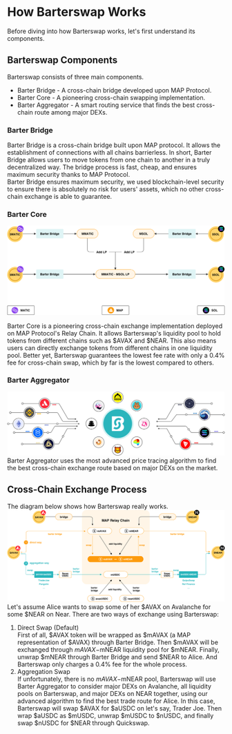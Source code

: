 #  How Barterswap Works

Before diving into how Barterswap works, let's first understand its components.  

## Barterswap Components
Barterswap consists of three main components.  

* Barter Bridge - A cross-chain bridge developed upon MAP Protocol.
* Barter Core - A pioneering cross-chain swapping implementation.
* Barter Aggregator - A smart routing service that finds the best cross-chain route among major DEXs. 

### Barter Bridge

Barter Bridge is a cross-chain bridge built upon MAP protocol. It allows the establishment of connections with all chains barrierless. In short, Barter Bridge allows users to move tokens from one chain to another in a truly decentralized way. The bridge process is fast, cheap, and ensures maximum security thanks to MAP Protocol.  
Barter Bridge ensures maximum security, we used blockchain-level security to ensure there is absolutely no risk for users' assets, which no other cross-chain exchange is able to guarantee.

### Barter Core
![Barter Core](/static/img/barter/core.png "Bridge Core")

Barter Core is a pioneering cross-chain exchange implementation deployed on MAP Protocol's Relay Chain. It allows Barterswap's liquidity pool to hold tokens from different chains such as $AVAX and $NEAR. This also means users can directly exchange tokens from different chains in one liquidity pool. Better yet, Barterswap guarantees the lowest fee rate with only a 0.4% fee for cross-chain swap, which by far is the lowest compared to others.

### Barter Aggregator  

![Barter Aggregator](/static/img/barter/aggregator.png "Bridge Aggregator")
Barter Aggregator uses the most advanced price tracing algorithm to find the best cross-chain exchange route based on major DEXs on the market.

## Cross-Chain Exchange Process
The diagram below shows how Barterswap really works.
![Barter Flow](/static/img/barter/flow.png "Bridge Flow")  
Let's assume Alice wants to swap some of her $AVAX on Avalanche for some $NEAR on Near. There are two ways of exchange using Barterswap:
1. Direct Swap (Default)  
First of all, $AVAX token will be wrapped as $mAVAX (a MAP representation of $AVAX) through Barter Bridge. Then $mAVAX will be exchanged through $mAVAX-$mNEAR liquidity pool for $mNEAR. Finally, unwrap $mNEAR through Barter Bridge and send $NEAR to Alice. And Barterswap only charges a 0.4% fee for the whole process.
2. Aggregation Swap  
If unfortunately, there is no $mAVAX-$mNEAR pool, Barterswap will use Barter Aggregator to consider major DEXs on Avalanche, all liquidity pools on Barterswap, and major DEXs on NEAR together, using our advanced algorithm to find the best trade route for Alice. In this case, Barterswap will swap $AVAX for $aUSDC on let's say, Trader Joe. Then wrap $aUSDC as $mUSDC, unwrap $mUSDC to $nUSDC, and finally swap $nUSDC for $NEAR through Quickswap.
